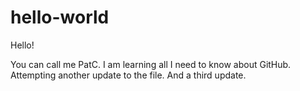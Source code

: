 # hello-world

Hello!

You can call me PatC. I am learning all I need to know about GitHub.
Attempting another update to the file.
And a third update.

